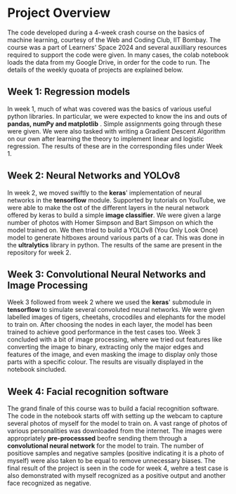 # Project Overview
The code developed during a 4-week crash course on the basics of machine learning, courtesy of the Web and Coding Club, IIT Bombay. The course was a part of Learners' Space 2024 and several auxilliary resources
required to support the code were given. In many cases, the colab notebook loads the data from my Google Drive, in order for the code to run. The details of the weekly quoata of projects are explained below.
## Week 1: Regression models
In week 1, much of what was covered was the basics of various useful python libraries. In particular, we were expected to know the ins and outs of **pandas, numPy and matplotlib** . Simple assignments going through these were given. We were also tasked with writing a Gradient Descent Algorithm on our own after learning the theory to implement linear and logistic regression. The results of these are in the corresponding files under Week 1.
## Week 2: Neural Networks and YOLOv8
In week 2, we moved swiftly to the **keras**' implementation of neural networks in the **tensorflow** module. Supported by tutorials on YouTube, we were able to make the ost of the different layers in the neural network offered by keras to build a simple **image classifier**. We were given a large number of photos with Homer Simpson and Bart Simpson on which the model trained on. We then tried to build a YOLOv8 (You Only Look Once) model to generate hitboxes around various parts of a car. This was done in the **ultralytics** library in python. The results of the same are present in the repository for week 2.
## Week 3: Convolutional Neural Networks and Image Processing
Week 3 followed from week 2 where we used the **keras**' submodule in **tensorflow** to simulate several convoluted neural networks. We were given labelled images of tigers, cheetahs, crocodiles and elephants for the model to train on. After choosing the nodes in each layer, the model has been trained to achieve good performance in the test cases too. Week 3 concluded with a bit of image processing, where we tried out features like converting the image to binary, extracting only the major edges and features of the image, and even masking the image to display only those parts with a specific colour. The results are visually displayed in the notebook sincluded.
## Week 4: Facial recognition software
The grand finale of this course was to build a facial recognition software. The code in the notebook starts off with setting up the webcam to capture several photos of myself for the model to train on. A vast range of photos of various personalities was downloaded from the internet. The images were appropriately **pre-processsed** beofre sending them through a **convolutional neural network** for the model to train. The number of positiove samples and negative samples (positive indicating it is a photo of myself) were also taken to be equal to remove unnecessary biases. The final result of the project is seen in the code for week 4, wehre a test case is also demonstrated with myself recognized as a positive output and another face recognized as negative.
